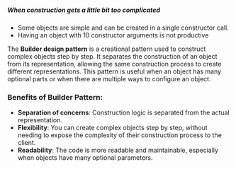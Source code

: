 ##### When construction gets a little bit too complicated

- Some objects are simple and can be created in a single constructor call.
- Having an object with 10 constructor arguments is not productive

The **Builder design pattern** is a creational pattern used to construct complex objects step by step. It separates the construction of an object from its representation, allowing the same construction process to create different representations. This pattern is useful when an object has many optional parts or when there are multiple ways to configure an object.



### Benefits of Builder Pattern:

- **Separation of concerns**: Construction logic is separated from the actual representation.
- **Flexibility**: You can create complex objects step by step, without needing to expose the complexity of their construction process to the client.
- **Readability**: The code is more readable and maintainable, especially when objects have many optional parameters.